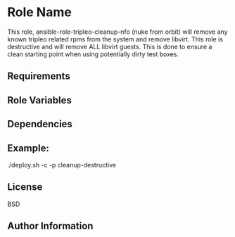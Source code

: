 Role Name
=========

This role, ansible-role-tripleo-cleanup-nfo (nuke from orbit) will remove any known tripleo related rpms
from the system and remove libvirt.  This role is destructive and will remove ALL libvirt guests.  This is done to ensure a clean starting point when using potentially dirty test boxes.

Requirements
------------



Role Variables
--------------



Dependencies
------------

Example:
----------------
./deploy.sh -c -p cleanup-destructive <testbox>


License
-------

BSD

Author Information
------------------
